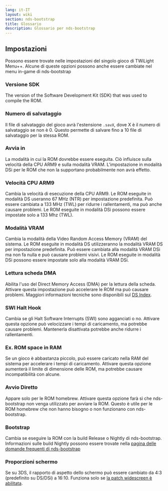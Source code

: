 ```yaml
---
lang: it-IT
layout: wiki
section: nds-bootstrap
title: Glossario
description: Glossario per nds-bootstrap
---
```


## Impostazioni
Possono essere trovate nelle impostazioni del singolo gioco di TWiLight Menu++. Alcune di queste opzioni possono anche essere cambiate nel menu in-game di nds-bootstrap

### Versione SDK
The version of the Software Development Kit (SDK) that was used to compile the ROM.

### Numero di salvataggio
Il file di salvataggio del gioco avrà l'estensione `.savX`, dove X è il numero di salvataggio se non è 0. Questo permette di salvare fino a 10 file di salvataggio per la stessa ROM.

### Avvia in
La modalità in cui la ROM dovrebbe essere eseguita. Ciò influisce sulla velocità della CPU ARM9 e sulla modalità VRAM. L'impostazione in modalità DSi per le ROM che non la supportano probabilmente non avrà effetto.

### Velocità CPU ARM9
Cambia la velocità di esecuzione della CPU ARM9. Le ROM eseguite in modalità DS useranno 67 MHz (NTR) per impostazione predefinita. Può essere cambiata a 133 MHz (TWL) per ridurre i rallentamenti, ma può anche causare problemi. Le ROM eseguite in modalità DSi possono essere impostate solo a 133 Mhz (TWL).

### Modalità VRAM
Cambia la modalità della Video Random Access Memory (VRAM) del sistema. Le ROM eseguite in modalità DS utilizzeranno la modalità VRAM DS per impostazione predefinita. Può essere cambiata alla modalità VRAM DSi ma non fa nulla e può causare problemi visivi. Le ROM eseguite in modalità DSi possono essere impostate solo alla modalità VRAM DSi.

### Lettura scheda DMA
Abilita l'uso del Direct Memory Access (DMA) per la lettura della scheda. Attivare questa impostazione può accelerare le ROM ma può causare problemi. Maggiori informazioni tecniche sono disponibili sul [DS Index](https://wiki.ds-homebrew.com/ds-index/retail-roms#card-read-dma).

### SWI Halt Hook
Cambia se gli Halt Software Interrupts (SWI) sono agganciati o no. Attivare questa opzione può velocizzare i tempi di caricamento, ma potrebbe causare problemi. Mantenerla disattivata potrebbe anche ridurre i rallentamenti.

### Ex. ROM space in RAM
Se un gioco è abbastanza piccolo, può essere caricato nella RAM del sistema per accelerare i tempi di caricamento. Attivare questa opzione aumenterà il limite di dimensione delle ROM, ma potrebbe causare incompatibilità con alcune.

### Avvio Diretto
Appare solo per le ROM homebrew. Attivare questa opzione farà sì che nds-bootstrap non venga utilizzato per avviare la ROM. Questo è utile per le ROM homebrew che non hanno bisogno o non funzionano con nds-bootstrap.

### Bootstrap
Cambia se eseguire la ROM con la build Release o Nightly di nds-bootstrap. Informazioni sulle build Nightly possono essere trovate nella [pagina delle domande frequenti di nds-bootstrap](https://wiki.ds-homebrew.com/nds-bootstrap/faq?faq=what-is-a-nightly-and-where-do-i-get-it)

### Proporzioni schermo
Se su 3DS, il rapporto di aspetto dello schermo può essere cambiato da 4:3 (predefinito su DS/DSi) a 16:10. Funziona solo se [la patch widescreen è abilitata](https://wiki.ds-homebrew.com/twilightmenu/playing-in-widescreen).